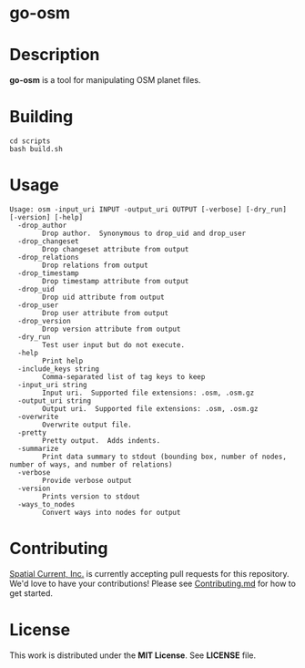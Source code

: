 # go-osm

# Description

**go-osm** is a tool for manipulating OSM planet files.

# Building

```
cd scripts
bash build.sh
```

# Usage

```
Usage: osm -input_uri INPUT -output_uri OUTPUT [-verbose] [-dry_run] [-version] [-help]
  -drop_author
    	Drop author.  Synonymous to drop_uid and drop_user
  -drop_changeset
    	Drop changeset attribute from output
  -drop_relations
    	Drop relations from output
  -drop_timestamp
    	Drop timestamp attribute from output
  -drop_uid
    	Drop uid attribute from output
  -drop_user
    	Drop user attribute from output
  -drop_version
    	Drop version attribute from output
  -dry_run
    	Test user input but do not execute.
  -help
    	Print help
  -include_keys string
    	Comma-separated list of tag keys to keep
  -input_uri string
    	Input uri.  Supported file extensions: .osm, .osm.gz
  -output_uri string
    	Output uri.  Supported file extensions: .osm, .osm.gz
  -overwrite
    	Overwrite output file.
  -pretty
    	Pretty output.  Adds indents.
  -summarize
    	Print data summary to stdout (bounding box, number of nodes, number of ways, and number of relations)
  -verbose
    	Provide verbose output
  -version
    	Prints version to stdout
  -ways_to_nodes
    	Convert ways into nodes for output
```

# Contributing

[Spatial Current, Inc.](https://spatialcurrent.io) is currently accepting pull requests for this repository.  We'd love to have your contributions!  Please see [Contributing.md](https://github.com/spatialcurrent/go-osm/blob/master/CONTRIBUTING.md) for how to get started.

# License

This work is distributed under the **MIT License**.  See **LICENSE** file.
